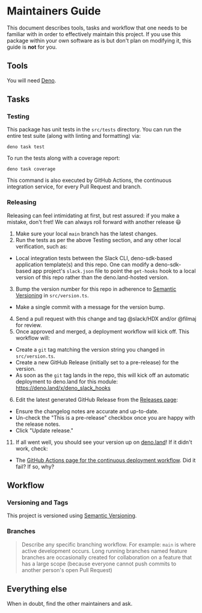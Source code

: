 # Maintainers Guide

This document describes tools, tasks and workflow that one needs to be familiar with in order to effectively maintain
this project. If you use this package within your own software as is but don't plan on modifying it, this guide is
**not** for you.

## Tools

You will need [Deno](https://deno.land).

## Tasks

### Testing

This package has unit tests in the `src/tests` directory. You can run the entire test suite (along with linting and formatting) via:

    deno task test

To run the tests along with a coverage report:

    deno task coverage

This command is also executed by GitHub Actions, the continuous integration service, for every Pull Request and branch.

### Releasing

Releasing can feel intimidating at first, but rest assured: if you make a mistake, don't fret! We can always roll forward with another release 😃

1. Make sure your local `main` branch has the latest changes.
2. Run the tests as per the above Testing section, and any other local verification, such as:
  - Local integration tests between the Slack CLI, deno-sdk-based application template(s) and this repo. One can modify a deno-sdk-based app project's `slack.json` file to point the `get-hooks` hook to a local version of this repo rather than the deno.land-hosted version.
3. Bump the version number for this repo in adherence to [Semantic Versioning][semver] in `src/version.ts`.
  - Make a single commit with a message for the version bump.
4. Send a pull request with this change and tag @slack/HDX and/or @filmaj for review.
5. Once approved and merged, a deployment workflow will kick off. This workflow will:
  - Create a `git` tag matching the version string you changed in `src/version.ts`.
  - Create a new GitHub Release (initially set to a pre-release) for the version.
  - As soon as the `git` tag lands in the repo, this will kick off an automatic deployment to deno.land for this module: https://deno.land/x/deno_slack_hooks
6. Edit the latest generated GitHub Release from the [Releases page](https://github.com/slackapi/deno-slack-hooks/releases):
  - Ensure the changelog notes are accurate and up-to-date.
  - Un-check the "This is a pre-release" checkbox once you are happy with the release notes.
  - Click "Update release."
11. If all went well, you should see your version up on [deno.land](https://deno.land/x/deno_slack_hooks)! If it didn't work, check:
  - The [GitHub Actions page for the continuous deployment workflow](https://github.com/slackapi/deno-slack-hooks/actions/workflows/deno-cd.yml). Did it fail? If so, why?

## Workflow

### Versioning and Tags

This project is versioned using [Semantic Versioning][semver].

### Branches

> Describe any specific branching workflow. For example:
> `main` is where active development occurs.
> Long running branches named feature branches are occasionally created for collaboration on a feature that has a large scope (because everyone cannot push commits to another person's open Pull Request)

<!--
### Issue Management

Labels are used to run issues through an organized workflow. Here are the basic definitions:

*  `bug`: A confirmed bug report. A bug is considered confirmed when reproduction steps have been
   documented and the issue has been reproduced.
*  `enhancement`: A feature request for something this package might not already do.
*  `docs`: An issue that is purely about documentation work.
*  `tests`: An issue that is purely about testing work.
*  `needs feedback`: An issue that may have claimed to be a bug but was not reproducible, or was otherwise missing some information.
*  `discussion`: An issue that is purely meant to hold a discussion. Typically the maintainers are looking for feedback in this issues.
*  `question`: An issue that is like a support request because the user's usage was not correct.
*  `semver:major|minor|patch`: Metadata about how resolving this issue would affect the version number.
*  `security`: An issue that has special consideration for security reasons.
*  `good first contribution`: An issue that has a well-defined relatively-small scope, with clear expectations. It helps when the testing approach is also known.
*  `duplicate`: An issue that is functionally the same as another issue. Apply this only if you've linked the other issue by number.


**Triage** is the process of taking new issues that aren't yet "seen" and marking them with a basic
level of information with labels. An issue should have **one** of the following labels applied:
`bug`, `enhancement`, `question`, `needs feedback`, `docs`, `tests`, or `discussion`.

Issues are closed when a resolution has been reached. If for any reason a closed issue seems
relevant once again, reopening is great and better than creating a duplicate issue.
-->

## Everything else

When in doubt, find the other maintainers and ask.

[semver]: http://semver.org/
